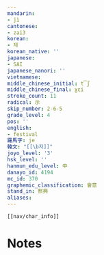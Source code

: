 ```yaml
---
mandarin:
- jì
cantonese:
- zai3
korean:
- 제
korean_native: ''
japanese:
- SAI
japanese_nanori: ''
vietnamese:
middle_chinese_initial: t͡ʃ
middle_chinese_final: ɣɛi
stroke_count: 11
radical: 示
skip_number: 2-6-5
grade_level: 4
pos: ''
english:
- festival
羅馬字: je
韓文: "[[\b저]]"
joyo_level: '3'
hsk_level: ''
hanmun_edu_level: 中
danayo_id: 4194
mc_id: 370
graphemic_classification: 會意
stand_in: 祭典
aliases:
---
```

```meta-bind-embed
[[nav/char_info]]
```

# Notes
